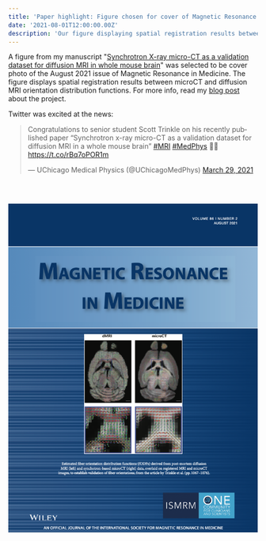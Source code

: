 ```yaml
---
title: 'Paper highlight: Figure chosen for cover of Magnetic Resonance in Medicine'
date: '2021-08-01T12:00:00.00Z'
description: 'Our figure displaying spatial registration results between microCT and diffusion MRI is featured on the August 2021 cover.'
---
```


A figure from my manuscript "[Synchrotron X-ray micro-CT as a validation dataset
for diffusion MRI in whole mouse
brain](https://onlinelibrary.wiley.com/doi/10.1002/mrm.28776)" was selected to
be cover photo of the August 2021 issue of Magnetic Resonance in Medicine. The
figure displays spatial registration results between microCT and diffusion MRI
orientation distribution functions. For more info, read my [blog
post](/news/microct-papeer) about the project.

Twitter was excited at the news:

<blockquote class="twitter-tweet"><p lang="en" dir="ltr">Congratulations to senior student Scott Trinkle on his recently published paper “Synchrotron x-ray micro-CT as a validation dataset for diffusion MRI in a whole mouse brain” <a href="https://twitter.com/hashtag/MRI?src=hash&amp;ref_src=twsrc%5Etfw">#MRI</a> <a href="https://twitter.com/hashtag/MedPhys?src=hash&amp;ref_src=twsrc%5Etfw">#MedPhys</a> 🎉📝 <a href="https://t.co/rBq7oPOR1m">https://t.co/rBq7oPOR1m</a></p>&mdash; UChicago Medical Physics (@UChicagoMedPhys) <a href="https://twitter.com/UChicagoMedPhys/status/1376600587018588166?ref_src=twsrc%5Etfw">March 29, 2021</a></blockquote> <script async src="https://platform.twitter.com/widgets.js" charset="utf-8"></script>

<pre> 

</pre>

![](cover.png)
